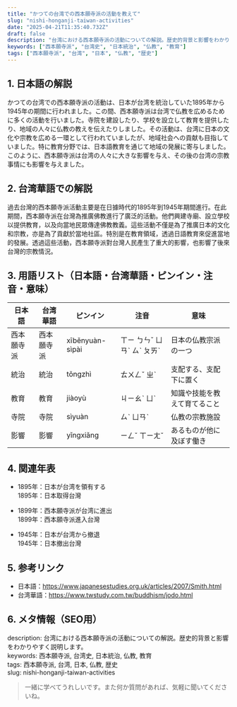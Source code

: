 ```yaml
---
title: "かつての台湾での西本願寺派の活動を教えて"
slug: "nishi-honganji-taiwan-activities"
date: "2025-04-21T11:35:40.732Z"
draft: false
description: "台湾における西本願寺派の活動についての解説。歴史的背景と影響をわかりやすく説明します。"
keywords: ["西本願寺派", "台湾史", "日本統治", "仏教", "教育"]
tags: ["西本願寺派", "台湾", "日本", "仏教", "歴史"]
---
```


## 1. 日本語の解説  
かつての台湾での西本願寺派の活動は、日本が台湾を統治していた1895年から1945年の期間に行われました。この間、西本願寺派は台湾で仏教を広めるために多くの活動を行いました。寺院を建設したり、学校を設立して教育を提供したり、地域の人々に仏教の教えを伝えたりしました。その活動は、台湾に日本の文化や宗教を広める一環として行われていましたが、地域社会への貢献も目指していました。特に教育分野では、日本語教育を通じて地域の発展に寄与しました。このように、西本願寺派は台湾の人々に大きな影響を与え、その後の台湾の宗教事情にも影響を与えました。

## 2. 台湾華語での解説  
過去台灣的西本願寺派活動主要是在日據時代的1895年到1945年期間進行。在此期間，西本願寺派在台灣為推廣佛教進行了廣泛的活動。他們興建寺廟、設立學校以提供教育，以及向當地民眾傳達佛教教義。這些活動不僅是為了推廣日本的文化和宗教，亦是為了貢獻於當地社區。特別是在教育領域，透過日語教育來促進當地的發展。透過這些活動，西本願寺派對台灣人民產生了重大的影響，也影響了後來台灣的宗教情況。

## 3. 用語リスト（日本語・台湾華語・ピンイン・注音・意味）  

| 日本語     | 台湾華語       | ピンイン     | 注音      | 意味                     |
|------------|--------------|----------|---------|------------------------|
| 西本願寺派  | 西本願寺派    | xīběnyuàn-sìpài | ㄒㄧ ㄅㄣˇ ㄩㄢˋ ㄙˋ ㄆㄞˋ | 日本の仏教宗派の一つ        |
| 統治        | 統治         | tǒngzhì  | ㄊㄨㄥˇ ㄓˋ | 支配する、支配下に置く     |
| 教育        | 教育         | jiàoyù   | ㄐㄧㄠˋ ㄩˋ | 知識や技能を教えて育てること |
| 寺院        | 寺院         | sìyuàn   | ㄙˋ ㄩㄢˋ  | 仏教の宗教施設             |
| 影響        | 影響         | yǐngxiǎng | ㄧㄥˇ ㄒㄧㄤˇ | あるものが他に及ぼす働き  |

## 4. 関連年表  

- 1895年：日本が台湾を領有する  
  1895年：日本取得台灣

- 1899年：西本願寺派が台湾に進出  
  1899年：西本願寺派進入台灣

- 1945年：日本が台湾から撤退  
  1945年：日本撤出台灣

## 5. 参考リンク  

- 日本語：https://www.japanesestudies.org.uk/articles/2007/Smith.html
- 台湾華語：https://www.twstudy.com.tw/buddhism/jodo.html

## 6. メタ情報（SEO用）  
description: 台湾における西本願寺派の活動についての解説。歴史的背景と影響をわかりやすく説明します。  
keywords: 西本願寺派, 台湾史, 日本統治, 仏教, 教育  
tags: 西本願寺派, 台湾, 日本, 仏教, 歴史  
slug: nishi-honganji-taiwan-activities  

> 一緒に学べてうれしいです。また何か質問があれば、気軽に聞いてくださいね。